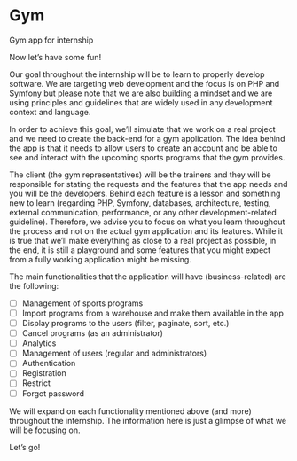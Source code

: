 # Gym
Gym app for internship


Now let’s have some fun!

Our goal throughout the internship will be to learn to properly develop software. We are targeting web development and the focus is on PHP and Symfony but please note that we are also building a mindset and we are using principles and guidelines that are widely used in any development context and language.

In order to achieve this goal, we’ll simulate that we work on a real project and we need to create the back-end for a gym application. The idea behind the app is that it needs to allow users to create an account and be able to see and interact with the upcoming sports programs that the gym provides.

The client (the gym representatives) will be the trainers and they will be responsible for stating the requests and the features that the app needs and you will be the developers. Behind each feature is a lesson and something new to learn (regarding PHP, Symfony, databases, architecture, testing, external communication, performance, or any other development-related guideline). Therefore, we advise you to focus on what you learn throughout the process and not on the actual gym application and its features. While it is true that we’ll make everything as close to a real project as possible, in the end, it is still a playground and some features that you might expect from a fully working application might be missing.

The main functionalities that the application will have (business-related) are the following:
- [ ] Management of sports programs
- [ ] Import programs from a warehouse and make them available in the app
- [ ] Display programs to the users (filter, paginate, sort, etc.)
- [ ] Cancel programs (as an administrator)
- [ ] Analytics
- [ ] Management of users (regular and administrators)
- [ ] Authentication
- [ ] Registration
- [ ] Restrict
- [ ] Forgot password

We will expand on each functionality mentioned above (and more) throughout the internship. The information here is just a glimpse of what we will be focusing on.

Let’s go!
